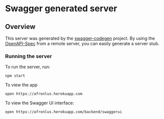 # Swagger generated server

## Overview
This server was generated by the [swagger-codegen](https://github.com/swagger-api/swagger-codegen) project.  By using the [OpenAPI-Spec](https://github.com/OAI/OpenAPI-Specification) from a remote server, you can easily generate a server stub.

### Running the server
To run the server, run:

```
npm start
```

To view the app

```
open https://afronlus.herokuapp.com
```

To view the Swagger UI interface:

```
open https://afronlus.herokuapp.com/backend/swaggerui
```


